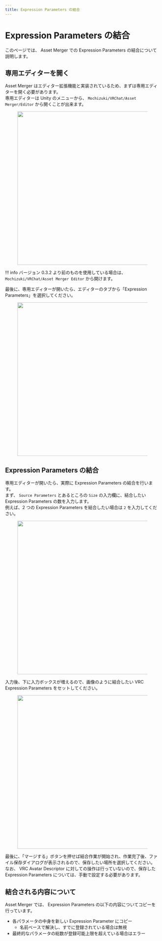 ```yaml
---
title: Expression Parameters の結合
---
```


# Expression Parameters の結合

このページでは、 Asset Merger での Expression Parameters の結合について説明します。

## 専用エディターを開く

Asset Merger はエディター拡張機能と実装されているため、まずは専用エディターを開く必要があります。  
専用エディターは Unity のメニューから、 `Mochizuki/VRChat/Asset Merger/Editor` から開くことが出来ます。

<figure>
  <img src="https://assets.mochizuki.moe/docs/asset-merger/open-editor.PNG" width="500px" >
</figure>

<!-- prettier-ignore-start -->
!!! info
    バージョン 0.3.2 より前のものを使用している場合は、 `Mochizuki/VRChat/Asset Merger Editor` から開けます。

<!-- prettier-ignore-end -->

最後に、専用エディターが開いたら、エディターのタブから「Expression Parameters」を選択してください。

<figure>
  <img src="https://assets.mochizuki.moe/docs/asset-merger/expression-parameters-step-1.png" width="500px" >
</figure>

## Expression Parameters の結合

専用エディターが開いたら、実際に Expression Parameters の結合を行います。  
まず、 `Source Parameters` とあるところの `Size` の入力欄に、結合したい Expression Parameters の数を入力します。  
例えば、2 つの Expression Parameters を結合したい場合は `2` を入力してください。

<figure>
  <img src="https://assets.mochizuki.moe/docs/asset-merger/expression-parameters-step-2.png" width="500px" >
</figure>

入力後、下に入力ボックスが増えるので、画像のように結合したい VRC Expression Parameters をセットしてください。

<figure>
  <img src="https://assets.mochizuki.moe/docs/asset-merger/expression-parameters-step-3.png" width="500px" >
</figure>

最後に、「マージする」ボタンを押せば結合作業が開始され、作業完了後、ファイル保存ダイアログが表示されるので、保存したい場所を選択してください。  
なお、 VRC Avatar Descriptor に対しての操作は行っていないので、保存した Expression Parameters については、手動で設定する必要があります。

## 結合される内容について

Asset Merger では、 Expression Parameters の以下の内容についてコピーを行っています。

-   各パラメータの中身を新しい Expression Parameter にコピー
    -   名前ベースで解決し、すでに登録されている場合は無視
-   最終的なパラメータの総数が登録可能上限を超えている場合はエラー
